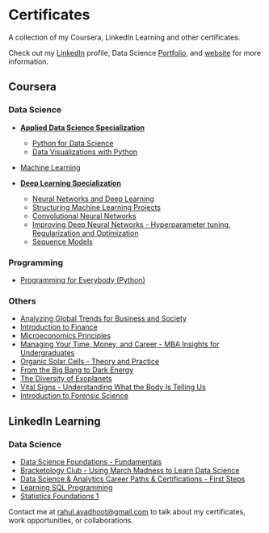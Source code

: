 # Certificates

A collection of my Coursera, LinkedIn Learning and other certificates.

Check out my [LinkedIn](https://www.linkedin.com/in/rahulavadhoot/) 
profile, Data Science [Portfolio](https://github.com/rahulavadhoot/data-science-portfolio/), and [website](http://rahulavadhoot.github.io/) for more information.

## Coursera

### Data Science

* [**Applied Data Science Specialization**](https://www.coursera.org/specializations/applied-data-science)
    * [Python for Data Science](https://github.com/rahulavadhoot/certificates/tree/master/Coursera/Data%20Science/Python%20for%20Data%20Science.pdf)
    * [Data Visualizations with Python](https://github.com/rahulavadhoot/certificates/tree/master/Coursera/Data%20Science/Data%20Visualizations%20with%20Python.pdf)

* [Machine Learning](https://github.com/rahulavadhoot/certificates/tree/master/Coursera/Data%20Science/Machine%20Learning.pdf)

* [**Deep Learning Specialization**](https://github.com/rahulavadhoot/certificates/tree/master/Coursera/Data%20Science/Deep%20Learning%20Specialization.pdf)
    * [Neural Networks and Deep Learning](https://github.com/rahulavadhoot/certificates/tree/master/Coursera/Data%20Science/Neural%20Networks%20and%20Deep%20Learning.pdf)
    * [Structuring Machine Learning Projects](https://github.com/rahulavadhoot/certificates/tree/master/Coursera/Data%20Science/Structuring%20Machine%20Learning%20Projects.pdf)
    * [Convolutional Neural Networks](https://github.com/rahulavadhoot/certificates/tree/master/Coursera/Data%20Science/Convolutional%20Neural%20Networks.pdf)
    * [Improving Deep Neural Networks - Hyperparameter tuning, Regularization and Optimization](https://github.com/rahulavadhoot/certificates/tree/master/Coursera/Data%20Science/Improving%20Deep%20Neural%20Networks%20-%20Hyperparameter%20tuning,%20Regularization%20and%20Optimization.pdf)
    * [Sequence Models](https://github.com/rahulavadhoot/Certificates/Coursera/Data%20Science/Sequence%20Models.pdf)

### Programming

* [Programming for Everybody (Python)](https://github.com/rahulavadhoot/certificates/tree/master/Coursera/Programming%20for%20Everybody%20(Python).pdf)

### Others

* [Analyzing Global Trends for Business and Society](https://github.com/rahulavadhoot/certificates/tree/master/Coursera/Analyzing%20Global%20Trends%20for%20Business%20and%20Society.pdf)
* [Introduction to Finance](https://github.com/rahulavadhoot/certificates/tree/master/Coursera/Introduction%20to%20Finance.pdf)
* [Microeconomics Principles](https://github.com/rahulavadhoot/certificates/tree/master/Coursera/Microeconomics%20Principles.pdf)
* [Managing Your Time, Money, and Career - MBA Insights for Undergraduates](https://github.com/rahulavadhoot/certificates/tree/master/Coursera/Managing%20Your%20Time,%20Money,%20and%20Career%20-%20MBA%20Insights%20for%20Undergraduates.pdf)
* [Organic Solar Cells - Theory and Practice](https://github.com/rahulavadhoot/certificates/tree/master/Coursera/Organic%20Solar%20Cells%20-%20Theory%20and%20Practice.pdf)
* [From the Big Bang to Dark Energy](https://github.com/rahulavadhoot/certificates/tree/master/Coursera/From%20the%20Big%20Bang%20to%20Dark%20Energy.pdf)
* [The Diversity of Exoplanets](https://github.com/rahulavadhoot/certificates/tree/master/Coursera/The%20Diversity%20of%20Exoplanets.pdf)
* [Vital Signs - Understanding What the Body Is Telling Us](https://github.com/rahulavadhoot/certificates/tree/master/Coursera/Vital%20Signs%20-%20Understanding%20What%20the%20Body%20Is%20Telling%20Us.pdf)
* [Introduction to Forensic Science](https://github.com/rahulavadhoot/certificates/tree/master/Coursera/Introduction%20to%20Forensic%20Science.pdf)

## LinkedIn Learning

### Data Science

* [Data Science Foundations - Fundamentals](https://github.com/rahulavadhoot/certificates/tree/master/LinkedIn%20Learning/Data%20Science%20Foundations%20-%20Fundamentals.pdf)
* [Bracketology Club - Using March Madness to Learn Data Science](https://github.com/rahulavadhoot/certificates/tree/master/LinkedIn%20Learning/Bracketology%20Club%20-%20Using%20March%20Madness%20to%20Learn%20Data%20Science.pdf)
* [Data Science & Analytics Career Paths & Certifications - First Steps](https://github.com/rahulavadhoot/certificates/tree/master/LinkedIn%20Learning/Data%20Science%20&%20Analytics%20Career%20Paths%20&%20Certifications%20-%20First%20Steps.pdf)
* [Learning SQL Programming](https://github.com/rahulavadhoot/certificates/tree/master/LinkedIn%20Learning/Learning%20SQL%20Programming.pdf)
* [Statistics Foundations 1](https://github.com/rahulavadhoot/certificates/tree/master/LinkedIn%20Learning/Statistics%20Foundations%201.pdf)

Contact me at rahul.avadhoot@gmail.com to talk about my certificates, work opportunities, or collaborations.

